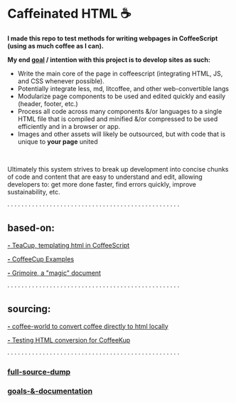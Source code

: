 # Caffeinated HTML ☕

**I made this repo to test methods for writing webpages in CoffeeScript (using as much coffee as I can).**

**My end [goal](https://github.com/Sh-ui/caffeinated-html/blob/fix-reference/README.md#goals--documentation) / intention with this project is to develop sites as such:**
  - Write the main core of the page in coffeescript (integrating HTML, JS, and CSS whenever possible).
  - Potentially integrate less, md, litcoffee, and other web-convertible langs
  - Modularize page components to be used and edited quickly and easily (header, footer, etc.)
  - Process all code across many components &/or languages to a single HTML file that is compiled and minified &/or compressed
    to be used efficiently and in a browser or app.
  - Images and other assets will likely be outsourced, but with code that is unique to **your page** united

</br>

Ultimately this system strives to break up development into concise chunks of code and content that are easy to understand and edit, allowing developers to: get more done faster, find errors quickly, improve sustainability, etc.

<p>‧ ‧ ‧ ‧ ‧ ‧ ‧ ‧ ‧ ‧ ‧ ‧ ‧ ‧ ‧ ‧ ‧ ‧ ‧ ‧ ‧ ‧ ‧ ‧ ‧ ‧ ‧ ‧ ‧ ‧ ‧ ‧ ‧ ‧ ‧ ‧ ‧ ‧ ‧ ‧ ‧ ‧ ‧ ‧ ‧ ‧ ‧ ‧ ‧ </p>

## based-on:

[**-** TeaCup, templating html in CoffeeScript](https://github.com/goodeggs/teacup)

[**-** CoffeeCup Examples](https://github.com/gradus/coffeecup/tree/master/examples/browser)

[**-** Grimoire, a "magic" document](https://autotelicum.github.io/Smooth-CoffeeScript/interactive/grimoire.html)

<p>‧ ‧ ‧ ‧ ‧ ‧ ‧ ‧ ‧ ‧ ‧ ‧ ‧ ‧ ‧ ‧ ‧ ‧ ‧ ‧ ‧ ‧ ‧ ‧ ‧ ‧ ‧ ‧ ‧ ‧ ‧ ‧ ‧ ‧ ‧ ‧ ‧ ‧ ‧ ‧ ‧ ‧ ‧ ‧ ‧ ‧ ‧ ‧ ‧ </p>

## sourcing:

[**-** coffee-world to convert coffee directly to html locally](https://github.com/Sh-ui/coffee-world)

[**-** Testing HTML conversion for CoffeeKup](http://coffeekup.org/)

<p>‧ ‧ ‧ ‧ ‧ ‧ ‧ ‧ ‧ ‧ ‧ ‧ ‧ ‧ ‧ ‧ ‧ ‧ ‧ ‧ ‧ ‧ ‧ ‧ ‧ ‧ ‧ ‧ ‧ ‧ ‧ ‧ ‧ ‧ ‧ ‧ ‧ ‧ ‧ ‧ ‧ ‧ ‧ ‧ ‧ ‧ ‧ ‧ ‧ </p>

### [full-source-dump](https://github.com/Sh-ui/caffeinated-html/projects/3)

### [goals-&-documentation](https://github.com/Sh-ui/caffeinated-html/projects/1)
